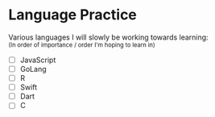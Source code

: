 # Language Practice
Various languages I will slowly be working towards learning:<br />
<sub>(In order of importance / order I'm hoping to learn in)<sub>

- [ ] JavaScript<br />
- [ ] GoLang<br />
- [ ] R<br />
- [ ] Swift<br />
- [ ] Dart<br />
- [ ] C<br />
